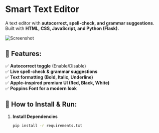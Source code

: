 # Smart Text Editor

A text editor with **autocorrect, spell-check, and grammar suggestions**. Built with **HTML, CSS, JavaScript, and Python (Flask).**

![Screenshot](screenshot.png)

## 🎯 Features:
✅ **Autocorrect toggle** (Enable/Disable)  
✅ **Live spell-check & grammar suggestions**  
✅ **Text formatting (Bold, Italic, Underline)**  
✅ **Apple-inspired premium UI (Red, Black, White)**  
✅ **Poppins Font for a modern look**  

## 🔧 How to Install & Run:
1. **Install Dependencies**  
   ```sh
   pip install -r requirements.txt
